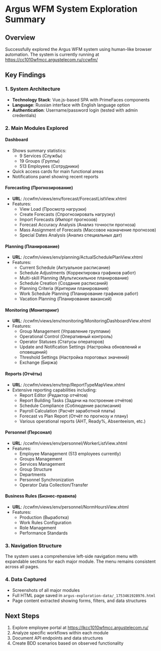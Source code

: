 # Argus WFM System Exploration Summary

## Overview
Successfully explored the Argus WFM system using human-like browser automation. The system is currently running at https://cc1010wfmcc.argustelecom.ru/ccwfm/

## Key Findings

### 1. System Architecture
- **Technology Stack**: Vue.js-based SPA with PrimeFaces components
- **Language**: Russian interface with English language option
- **Authentication**: Username/password login (tested with admin credentials)

### 2. Main Modules Explored

#### Dashboard
- Shows summary statistics:
  - 9 Services (Службы)
  - 19 Groups (Группы) 
  - 513 Employees (Сотрудники)
- Quick access cards for main functional areas
- Notifications panel showing recent reports

#### Forecasting (Прогнозирование)
- **URL**: /ccwfm/views/env/forecast/ForecastListView.xhtml
- Features:
  - View Load (Просмотр нагрузки)
  - Create Forecasts (Спрогнозировать нагрузку)
  - Import Forecasts (Импорт прогнозов)
  - Forecast Accuracy Analysis (Анализ точности прогноза)
  - Mass Assignment of Forecasts (Массовое назначение прогнозов)
  - Special Dates Analysis (Анализ специальных дат)

#### Planning (Планирование)
- **URL**: /ccwfm/views/env/planning/ActualSchedulePlanView.xhtml
- Features:
  - Current Schedule (Актуальное расписание)
  - Schedule Adjustments (Корректировка графиков работ)
  - Multi-skill Planning (Мультискильное планирование)
  - Schedule Creation (Создание расписаний)
  - Planning Criteria (Критерии планирования)
  - Work Schedule Planning (Планирование графиков работ)
  - Vacation Planning (Планирование вакансий)

#### Monitoring (Мониторинг)
- **URL**: /ccwfm/views/env/monitoring/MonitoringDashboardView.xhtml
- Features:
  - Group Management (Управление группами)
  - Operational Control (Оперативный контроль)
  - Operator Statuses (Статусы операторов)
  - Update and Notification Settings (Настройка обновлений и оповещений)
  - Threshold Settings (Настройка пороговых значений)
  - Exchange (Биржа)

#### Reports (Отчёты)
- **URL**: /ccwfm/views/env/tmp/ReportTypeMapView.xhtml
- Extensive reporting capabilities including:
  - Report Editor (Редактор отчётов)
  - Report Building Tasks (Задачи на построение отчётов)
  - Schedule Compliance (Соблюдение расписания)
  - Payroll Calculation (Расчёт заработной платы)
  - Forecast vs Plan Report (Отчёт по прогнозу и плану)
  - Various operational reports (AHT, Ready%, Absenteeism, etc.)

#### Personnel (Персонал)
- **URL**: /ccwfm/views/env/personnel/WorkerListView.xhtml
- Features:
  - Employee Management (513 employees currently)
  - Groups Management
  - Services Management
  - Group Structure
  - Departments
  - Personnel Synchronization
  - Operator Data Collection/Transfer

#### Business Rules (Бизнес-правила)
- **URL**: /ccwfm/views/env/personnel/NormHoursView.xhtml
- Features:
  - Production (Выработка)
  - Work Rules Configuration
  - Role Management
  - Performance Standards

### 3. Navigation Structure
The system uses a comprehensive left-side navigation menu with expandable sections for each major module. The menu remains consistent across all pages.

### 4. Data Captured
- Screenshots of all major modules
- Full HTML page saved in `argus-exploration-data/_1753461928976.html`
- Page content extracted showing forms, filters, and data structures

## Next Steps
1. Explore employee portal at https://lkcc1010wfmcc.argustelecom.ru/
2. Analyze specific workflows within each module
3. Document API endpoints and data structures
4. Create BDD scenarios based on observed functionality